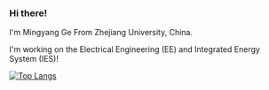 ### Hi there!

I'm Mingyang Ge From Zhejiang University, China. 

I'm working on the Electrical Engineering (EE) and Integrated Energy System (IES)!

[![Top Langs](https://github-readme-stats.vercel.app/api/top-langs/?username=Dirreke)](https://github.com/anuraghazra/github-readme-stats)
